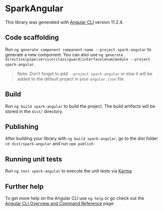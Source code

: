 # SparkAngular

This library was generated with [Angular CLI](https://github.com/angular/angular-cli) version 11.2.4.

## Code scaffolding

Run `ng generate component component-name --project spark-angular` to generate a new component. You can also use `ng generate directive|pipe|service|class|guard|interface|enum|module --project spark-angular`.
> Note: Don't forget to add `--project spark-angular` or else it will be added to the default project in your `angular.json` file. 

## Build

Run `ng build spark-angular` to build the project. The build artifacts will be stored in the `dist/` directory.

## Publishing

After building your library with `ng build spark-angular`, go to the dist folder `cd dist/spark-angular` and run `npm publish`.

## Running unit tests

Run `ng test spark-angular` to execute the unit tests via [Karma](https://karma-runner.github.io).

## Further help

To get more help on the Angular CLI use `ng help` or go check out the [Angular CLI Overview and Command Reference](https://angular.io/cli) page.
